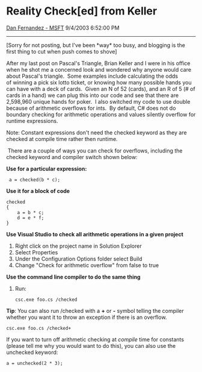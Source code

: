 <div id="page">

# Reality Check\[ed\] from Keller

[Dan Fernandez -
MSFT](https://social.msdn.microsoft.com/profile/Dan%20Fernandez%20-%20MSFT)
9/4/2003 6:52:00 PM

-----

<div id="content">

\[Sorry for not posting, but I've been \*way\* too busy, and blogging is
the first thing to cut when push comes to shove\]

After my last post on Pascal's Triangle, Brian Keller and I were in his
office when he shot me a concerned look and wondered why anyone would
care about Pascal's triangle.  Some examples include calculating
the odds of winning a pick six lotto ticket, or knowing how many
possible hands you can have with a deck of cards.  Given an N of 52
(cards), and an R of 5 (\# of cards in a hand) we can plug this into our
code and see that there are 2,598,960 unique hands for poker.  I also
switched my code to use double because of arithmetic overflows for
ints.  By default, C\# does not do boundary checking for arithmetic
operations and values silently overflow for runtime expressions. 

Note: Constant expressions don't need the checked keyword as they are
checked at compile time rather then runtime. 

 There are a couple of ways you can check for overflows, including the
checked keyword and compiler switch shown below:

**Use for a particular expression:**  

``` 
 a = checked(b * c);  
```

**Use it for a block of code**  

    checked 
    {
        a = b * c;
        d = e * f;
    }

**Use Visual Studio to check all arithmetic operations in a given
project**  

1.  Right click on the project name in Solution Explorer
2.  Select Properties
3.  Under the Configuration Options folder select Build
4.  Change "Check for arithmetic overflow" from false to true

**Use the command line compiler to do the same thing**

1.  Run:
    
        csc.exe foo.cs /checked

**Tip**: You can also run /checked with a **+** or **-** symbol telling
the compiler whether you want it to throw an exception if there is an
overflow.

    csc.exe foo.cs /checked+

If you want to turn off arithmetic checking at *compile* time for
constants (please tell me why you would want to do this), you can
also use the unchecked keyword:

    a = unchecked(2 * 3);

``` 
 
```

</div>

</div>

